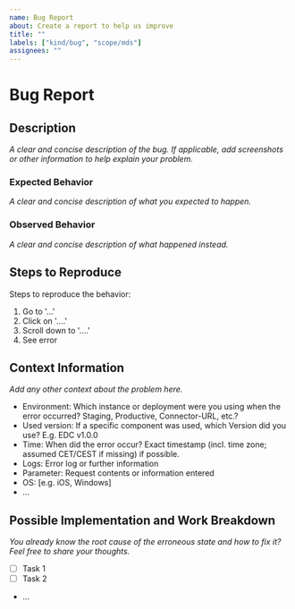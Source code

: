 ```yaml
---
name: Bug Report
about: Create a report to help us improve
title: ""
labels: ["kind/bug", "scope/mds"]
assignees: ""
---
```


# Bug Report

## Description

_A clear and concise description of the bug._
_If applicable, add screenshots or other information to help explain your problem._

### Expected Behavior

_A clear and concise description of what you expected to happen._

### Observed Behavior

_A clear and concise description of what happened instead._

## Steps to Reproduce

Steps to reproduce the behavior:

1. Go to '...'
2. Click on '....'
3. Scroll down to '....'
4. See error

## Context Information

_Add any other context about the problem here._

-   Environment: Which instance or deployment were you using when the error occurred? Staging, Productive, Connector-URL, etc.?
-   Used version: If a specific component was used, which Version did you use? E.g. EDC v1.0.0
-   Time: When did the error occur? Exact timestamp (incl. time zone; assumed CET/CEST if missing) if possible.
-   Logs: Error log or further information
-   Parameter: Request contents or information entered
-   OS: [e.g. iOS, Windows]
-   ...

## Possible Implementation and Work Breakdown

_You already know the root cause of the erroneous state and how to fix it? Feel free to share your thoughts._

-   [ ] Task 1
-   [ ] Task 2
-   ...
